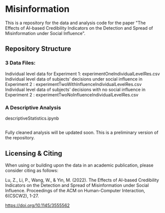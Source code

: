 # Misinformation

This is a repository for the data and analysis code for the paper "The Effects of AI-based Credibility Indicators on the Detection and Spread of Misinformation under Social Influence".

## Repository Structure

### 3 Data Files: 

Individual level data for Experiment 1: experimentOneIndividualLevelRes.csv
Individual level data of subjects' decisions under social influence in Experiment 2 : experimentTwoWithInfluenceIndividualLevelRes.csv
Individual level data of subjects' decisions with no social influence in Experiment 2 : experimentTwoNoInfluenceIndividualLevelRes.csv


### A Descriptive Analysis

descriptiveStatistics.ipynb

## 

Fully cleaned analysis will be updated soon. This is a preliminary version of the repository.

## Licensing & Citing

When using or building upon the data in an academic publication, please consider citing as follows:

Lu, Z., Li, P., Wang, W., & Yin, M. (2022). The Effects of AI-based Credibility Indicators on the Detection and Spread of Misinformation under Social Influence. Proceedings of the ACM on Human-Computer Interaction, 6(CSCW2), 1-27.

https://doi.org/10.1145/3555562
